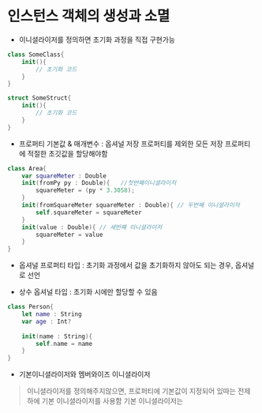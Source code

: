 # 인스턴스 객체의 생성과 소멸


- 이니셜라이저를 정의하면 초기화 과정을 직접 구현가능

```swift
class SomeClass{
    init(){
        // 초기화 코드
    }
}

struct SomeStruct{
    init(){
        // 초기화 코드
    }
}
```

- 프로퍼티 기본값 & 매개변수 : 옵셔널 저장 프로퍼티를 제외한 모든 저장 프로퍼티에 적절한 초깃값을 할당해야함

```swift
class Area{
    var squareMeter : Double
    init(fromPy py : Double){   //첫번째이니셜라이저
        squareMeter = (py * 3.3058);
    }
    init(fromSquareMeter squareMeter : Double){ // 두번째 이니셜라이저
        self.squareMeter = squareMeter
    }
    init(value : Double){ // 세번째 이니셜라이저
        squareMeter = value
    }
}
```

- 옵셔널 프로퍼티 타입 : 초기화 과정에서 값을 초기화하지 않아도 되는 경우, 옵셔널로 선언

- 상수 옵셔널 타입 : 초기화 시에만 할당할 수 있음

```swift
class Person{
    let name : String
    var age : Int?
    
    init(name : String){
        self.name = name
    }
}
```

- 기본이니셜라이저와 멤버와이즈 이니셜라이저

> 이니셜라이저를 정의해주지않으면, 프로퍼티에 기본값이 지정되어 있따는 전제하에 기본 이니셜라이저를 사용함
> 기본 이니셜라이저는 